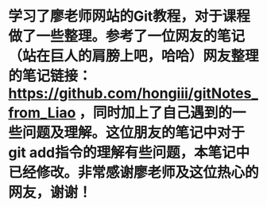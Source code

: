 # 学习了廖老师网站的Git教程，对于课程做了一些整理。参考了一位网友的笔记（站在巨人的肩膀上吧，哈哈）网友整理的笔记链接：https://github.com/hongiii/gitNotes_from_Liao ，同时加上了自己遇到的一些问题及理解。这位朋友的笔记中对于git add指令的理解有些问题，本笔记中已经修改。非常感谢廖老师及这位热心的网友，谢谢！

